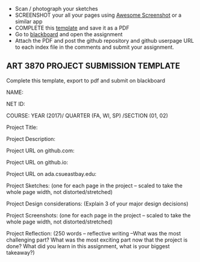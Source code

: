  - Scan / photograph your sketches
 - SCREENSHOT your all your pages using [Awesome Screenshot](https://chrome.google.com/webstore/detail/awesome-screenshot-screen/nlipoenfbbikpbjkfpfillcgkoblgpmj) or a similar app
 - COMPLETE this [template](FORM_ART3870_ProjectSubmissionTemplate.doc) and save it as a PDF 
 - Go to [blackboard](http://bb.csueastbay.edu) and open the assignment
 - Attach the PDF and post the github repository and github userpage URL to each index file in the comments and submit your assignment.

## ART 3870 PROJECT SUBMISSION TEMPLATE 
Complete this template, export to pdf and submit on blackboard

NAME:

NET ID: 

COURSE:  YEAR (2017)/ QUARTER (FA, WI, SP) /SECTION (01, 02)

Project Title:

Project Description:

Project URL on github.com:

Project URL on github.io:

Project URL on ada.csueastbay.edu:

Project Sketches:
(one for each page in the project – scaled to take the whole page width, not distorted/stretched)

Project Design considerations:
(Explain 3 of your major design decisions)

Project Screenshots:
(one for each page in the project – scaled to take the whole page width, not distorted/stretched)

Project Reflection:
(250 words – reflective writing –What was the most challenging part? What was the most exciting part now that the project is done? What did you learn in this assignment, what is your biggest takeaway?)
